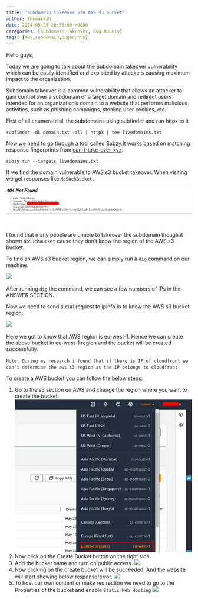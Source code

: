 ```yaml
---
title: 'Subdomain takeover via AWS s3 bucket'
author: themarkib
date: 2024-05-29 20:55:00 +0800
categories: [Subdomain Takeover, Bug Bounty]
tags: [aws,subdomain,bugbounty]
---
```


Hello guys,

Today we are going to talk about the Subdomain takeover vulnerability which can be easily identified and exploited by attackers causing maximum impact to the organization.

Subdomain takeover is a common vulnerability that allows an attacker to gain control over a subdomain of a target domain and redirect users intended for an organization’s domain to a website that performs malicious activities, such as phishing campaigns, stealing user cookies, etc.

First of all enumerate all the subdomains using subfinder and run httpx to it.

```
subfinder -dL domain.txt -all | httpx | tee livedomains.txt
```

Now we need to go through a tool called  [Subzy](https://github.com/PentestPad/subzy).It works based on matching response fingerprints from  [can-i-take-over-xyz](https://github.com/EdOverflow/can-i-take-over-xyz/blob/master/README.md).

```
subzy run --targets livedomains.txt
```

If we find the domain vulnerable to AWS s3 bucket takeover. When visiting we get responses like  `NoSuchBucket.`

![](https://raw.githubusercontent.com/themarkib/themarkib/refs/heads/main/img/aws-subdomain-takeover/404.png)

I found that many people are unable to takeover the subdomain though it shown  `NoSuchBucket`  cause they don’t know the region of the AWS s3 bucket.

To find an AWS s3 bucket region, we can simply run a  `dig`  command on our machine.

![](https://miro.medium.com/v2/resize:fit:700/1*teRHytihmafyLSlP92zw2g.png)



After running  `dig`  the command, we can see a few numbers of IPs in the ANSWER SECTION.

Now we need to send a curl request to ipinfo.io to know the AWS s3 bucket region.

![](https://miro.medium.com/v2/resize:fit:623/1*Am7B_Z_i_-AAX0AbU_V7hg.png)

Here we got to know that AWS region is eu-west-1. Hence we can create the above bucket in eu-west-1 region and the bucket will be created successfully.

`Note: During my research i found that if there is IP of cloudfront we can't determine the aws s3 region as the IP belongs to cloudfront.`

To create a AWS bucket you can follow the below steps:

1. Go to the s3 section on AWS and change the region where you want to create the bucket.
   ![](https://raw.githubusercontent.com/themarkib/themarkib/refs/heads/main/img/aws-subdomain-takeover/aws1.png)
2. Now click on the Create Bucket button on the right side.
3. Add the bucket name and turn on public access.
   ![](https://miro.medium.com/v2/resize:fit:700/1*nGu5VL5HL3lqY1dDfLgC_A.png)
4. Now clicking on the create bucket will be succeeded. And the website will start showing below response/error.
   ![](https://miro.medium.com/v2/resize:fit:700/1*nGu5VL5HL3lqY1dDfLgC_A.png)
5. To host our own content or make redirection we need to go to the Properties of the bucket and enable  `Static Web Hosting`
   ![](https://miro.medium.com/v2/resize:fit:700/1*nGu5VL5HL3lqY1dDfLgC_A.png)

